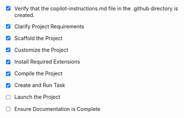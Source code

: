 <!-- Use this file to provide workspace-specific custom instructions to Copilot. For more details, visit https://code.visualstudio.com/docs/copilot/copilot-customization#_use-a-githubcopilotinstructionsmd-file -->
- [x] Verify that the copilot-instructions.md file in the .github directory is created.

- [x] Clarify Project Requirements
	<!-- Project type: React.js static website for AI Research Lab with simple CSS styling -->

- [x] Scaffold the Project
	<!-- Vite React project scaffolded successfully in current directory -->

- [x] Customize the Project
	<!-- Created AI Research Lab website with Header, Hero, Products, Team, Contact, and Footer components with simple CSS styling -->

- [x] Install Required Extensions
	<!-- No extensions required for this React project -->

- [x] Compile the Project
	<!-- Dependencies installed and development server running successfully on http://localhost:5173/ -->

- [x] Create and Run Task
	<!-- Build task created and executed successfully, production build generated in dist/ folder -->

- [ ] Launch the Project
	<!--
	Verify that all previous steps have been completed.
	Prompt user for debug mode, launch only if confirmed.
	 -->

- [ ] Ensure Documentation is Complete
	<!--
	Verify that all previous steps have been completed.
	Verify that README.md and the copilot-instructions.md file in the .github directory exists and contains current project information.
	Clean up the copilot-instructions.md file in the .github directory by removing all HTML comments.
	 -->
